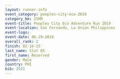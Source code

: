 ```yaml
---
layout: runner-info 
event_category: peoples-city-eco-2019 
category_km: 25KM 
event-title: Peoples City Eco Adventure Run 2019 
event-location: San Fernando, La Union Philippines 
event-logo: 
event-date: 06-29-2019 
overall_rank: 2
finish: 02-16-15
last_name: Slot 05
first_name: Reserved
gender: Male
country: PHI
bib: 2521
---
```

